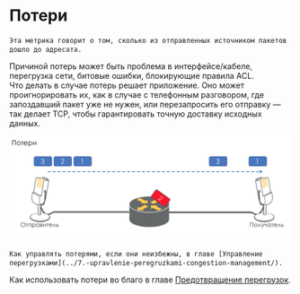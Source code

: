 # Потери

```text
Эта метрика говорит о том, сколько из отправленных источником пакетов дошло до адресата.  
```

Причиной потерь может быть проблема в интерфейсе/кабеле, перегрузка сети, битовые ошибки, блокирующие правила ACL.  
Что делать в случае потерь решает приложение. Оно может проигнорировать их, как в случае с телефонным разговором, где запоздавший пакет уже не нужен, или перезапросить его отправку — так делает TCP, чтобы гарантировать точную доставку исходных данных.

![](../../.gitbook/assets/image%20%2858%29.png)

```text
Как управлять потерями, если они неизбежны, в главе [Управление перегрузками](../7.-upravlenie-peregruzkami-congestion-management/).  
```

Как использовать потери во благо в главе [Предотвращение перегрузок](https://github.com/eucariot/SDSM/tree/c42ae44b73eda2a58b6f63e8838c9dfa88ece63d/15.-qos/6.-predotvrashenie-peregruzok-congestion-avoidance).

